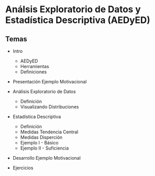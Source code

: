 # Análsis Exploratorio de Datos y Estadística Descriptiva (AEDyED)

## Temas

- Intro
    * AEDyED
    * Herramientas
    * Definiciones

- Presentación Ejemplo Motivacional

- Análisis Exploratorio de Datos
    * Definición
    * Visualizando Distribuciones
    
- Estadística Descriptiva
    * Definición
    * Medidas Tendencia Central
    * Medidas Disperción
    * Ejemplo I - Básico
    * Ejemplo II - Suficiencia

- Desarrollo Ejemplo Motivacional

- Ejercicios